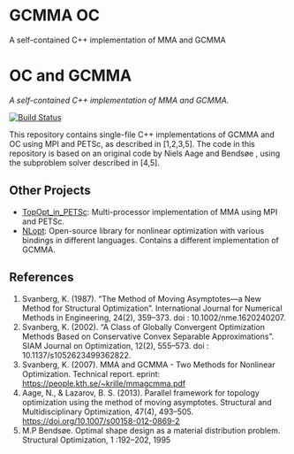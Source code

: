 # GCMMA OC
A self-contained C++ implementation of MMA and GCMMA
# OC and GCMMA
*A self-contained C++ implementation of MMA and GCMMA.*

[![Build Status](https://travis-ci.com/jdumas/mma.svg?token=euzAY1sxC114E8ufzcZx&branch=master)](https://travis-ci.com/jdumas/mma)

This repository contains single-file C++ implementations of GCMMA and OC using MPI and PETSc, as described in [1,2,3,5].
The code in this repository is based on an original code by Niels Aage and Bendsøe , using the subproblem solver described in [4,5].


## Other Projects

- [TopOpt_in_PETSc](https://github.com/topopt/TopOpt_in_PETSc): Multi-processor implementation of MMA using MPI and PETSc.
- [NLopt](https://nlopt.readthedocs.io/en/latest/): Open-source library for nonlinear optimization with various bindings in different languages. Contains a different implementation of GCMMA.

## References

1. Svanberg, K. (1987). “The Method of Moving Asymptotes—a New Method for Structural Optimization”. International Journal for Numerical Methods in Engineering, 24(2), 359–373. doi : 10.1002/nme.1620240207.
2. Svanberg, K. (2002). “A Class of Globally Convergent Optimization Methods Based on Conservative Convex Separable Approximations”. SIAM Journal on Optimization, 12(2), 555–573. doi : 10.1137/s1052623499362822.
3. Svanberg, K. (2007). MMA and GCMMA - Two Methods for Nonlinear Optimization. Technical report. eprint: https://people.kth.se/~krille/mmagcmma.pdf
4. Aage, N., & Lazarov, B. S. (2013). Parallel framework for topology optimization using the method of moving asymptotes. Structural and Multidisciplinary Optimization, 47(4), 493–505. https://doi.org/10.1007/s00158-012-0869-2
5. M.P Bendsøe. Optimal shape design as a material distribution problem.
Structural Optimization, 1 :192–202, 1995
